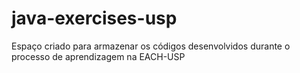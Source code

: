 # java-exercises-usp
Espaço criado para armazenar os códigos desenvolvidos durante o processo de aprendizagem na EACH-USP
